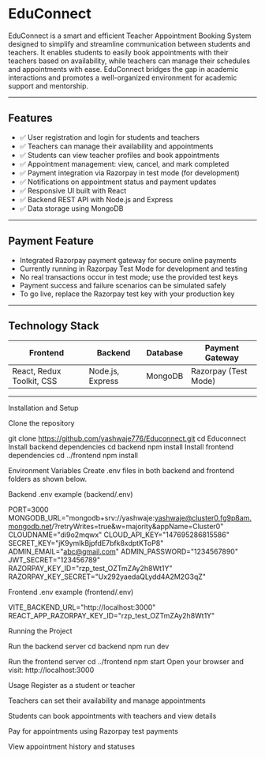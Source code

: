 # EduConnect


EduConnect is a smart and efficient Teacher Appointment Booking System designed to simplify and streamline communication between students and teachers. It enables students to easily book appointments with their teachers based on availability, while teachers can manage their schedules and appointments with ease. EduConnect bridges the gap in academic interactions and promotes a well-organized environment for academic support and mentorship.

---

## Features

- ✅ User registration and login for students and teachers  
- ✅ Teachers can manage their availability and appointments  
- ✅ Students can view teacher profiles and book appointments  
- ✅ Appointment management: view, cancel, and mark completed  
- ✅ Payment integration via Razorpay in test mode (for development)  
- ✅ Notifications on appointment status and payment updates  
- ✅ Responsive UI built with React  
- ✅ Backend REST API with Node.js and Express  
- ✅ Data storage using MongoDB  

---

## Payment Feature

- Integrated Razorpay payment gateway for secure online payments  
- Currently running in Razorpay Test Mode for development and testing  
- No real transactions occur in test mode; use the provided test keys  
- Payment success and failure scenarios can be simulated safely  
- To go live, replace the Razorpay test key with your production key  

---

## Technology Stack

| Frontend               | Backend           | Database  | Payment Gateway       |
|------------------------|-------------------|-----------|----------------------|
| React, Redux Toolkit, CSS | Node.js, Express | MongoDB   | Razorpay (Test Mode)  |

---

Installation and Setup

Clone the repository

git clone https://github.com/yashwaje776/Educonnect.git
cd Educonnect
Install backend dependencies
cd backend
npm install
Install frontend dependencies
cd ../frontend
npm install

Environment Variables
Create .env files in both backend and frontend folders as shown below.

Backend .env example (backend/.env)

PORT=3000
MONGODB_URL="mongodb+srv://yashwaje:yashwaje@cluster0.fg9p8am.mongodb.net/?retryWrites=true&w=majority&appName=Cluster0"
CLOUDNAME="di9o2mqwx"
CLOUD_API_KEY="147695286815586"
SECRET_KEY="jK9ymIkBjpfdE7bfk8xdptKToP8"
ADMIN_EMAIL="abc@gmail.com"
ADMIN_PASSWORD="1234567890"
JWT_SECRET="123456789"
RAZORPAY_KEY_ID="rzp_test_OZTmZAy2h8Wt1Y"
RAZORPAY_KEY_SECRET="Ux292yaedaQLydd4A2M2G3qZ"

Frontend .env example (frontend/.env)

VITE_BACKEND_URL="http://localhost:3000"
REACT_APP_RAZORPAY_KEY_ID="rzp_test_OZTmZAy2h8Wt1Y"


Running the Project

Run the backend server
cd backend
npm run dev

Run the frontend server
cd ../frontend
npm start
Open your browser and visit: http://localhost:3000

Usage
Register as a student or teacher

Teachers can set their availability and manage appointments

Students can book appointments with teachers and view details

Pay for appointments using Razorpay test payments

View appointment history and statuses

